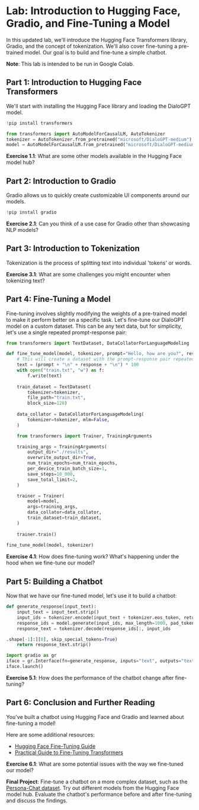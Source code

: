 # Lab: Introduction to Hugging Face, Gradio, and Fine-Tuning a Model

In this updated lab, we'll introduce the Hugging Face Transformers library, Gradio, and the concept of tokenization. We'll also cover fine-tuning a pre-trained model. Our goal is to build and fine-tune a simple chatbot.

**Note**: This lab is intended to be run in Google Colab.

## Part 1: Introduction to Hugging Face Transformers

We'll start with installing the Hugging Face library and loading the DialoGPT model. 

```python
!pip install transformers

from transformers import AutoModelForCausalLM, AutoTokenizer
tokenizer = AutoTokenizer.from_pretrained("microsoft/DialoGPT-medium")
model = AutoModelForCausalLM.from_pretrained("microsoft/DialoGPT-medium")
```

**Exercise 1.1**: What are some other models available in the Hugging Face model hub?

## Part 2: Introduction to Gradio

Gradio allows us to quickly create customizable UI components around our models.

```python
!pip install gradio
```

**Exercise 2.1**: Can you think of a use case for Gradio other than showcasing NLP models?

## Part 3: Introduction to Tokenization

Tokenization is the process of splitting text into individual 'tokens' or words.

**Exercise 3.1**: What are some challenges you might encounter when tokenizing text?

## Part 4: Fine-Tuning a Model

Fine-tuning involves slightly modifying the weights of a pre-trained model to make it perform better on a specific task. Let's fine-tune our DialoGPT model on a custom dataset. This can be any text data, but for simplicity, let's use a single repeated prompt-response pair:

```python
from transformers import TextDataset, DataCollatorForLanguageModeling

def fine_tune_model(model, tokenizer, prompt="Hello, how are you?", response="I'm good, thank you.", num_train_epochs=1):
    # This will create a dataset with the prompt-response pair repeated 100 times
    text = (prompt + "\n" + response + "\n") * 100
    with open("train.txt", "w") as f:
        f.write(text)
    
    train_dataset = TextDataset(
        tokenizer=tokenizer,
        file_path="train.txt",
        block_size=128)
    
    data_collator = DataCollatorForLanguageModeling(
        tokenizer=tokenizer, mlm=False,
    )

    from transformers import Trainer, TrainingArguments

    training_args = TrainingArguments(
        output_dir="./results",
        overwrite_output_dir=True,
        num_train_epochs=num_train_epochs,
        per_device_train_batch_size=1,
        save_steps=10_000,
        save_total_limit=2,
    )

    trainer = Trainer(
        model=model,
        args=training_args,
        data_collator=data_collator,
        train_dataset=train_dataset,
    )
    
    trainer.train()
    
fine_tune_model(model, tokenizer)
```

**Exercise 4.1**: How does fine-tuning work? What's happening under the hood when we fine-tune our model?

## Part 5: Building a Chatbot

Now that we have our fine-tuned model, let's use it to build a chatbot:

```python
def generate_response(input_text):
    input_text = input_text.strip()
    input_ids = tokenizer.encode(input_text + tokenizer.eos_token, return_tensors='pt')
    response_ids = model.generate(input_ids, max_length=1000, pad_token_id=tokenizer.eos_token_id)
    response_text = tokenizer.decode(response_ids[:, input_ids

.shape[-1]:][0], skip_special_tokens=True)
    return response_text.strip()

import gradio as gr
iface = gr.Interface(fn=generate_response, inputs="text", outputs="text")
iface.launch()
```

**Exercise 5.1**: How does the performance of the chatbot change after fine-tuning?

## Part 6: Conclusion and Further Reading

You've built a chatbot using Hugging Face and Gradio and learned about fine-tuning a model!

Here are some additional resources:

- [Hugging Face Fine-Tuning Guide](https://huggingface.co/transformers/training.html)
- [Practical Guide to Fine-Tuning Transformers](https://medium.com/@hassaanidrees7/fine-tuning-transformers-techniques-for-improving-model-performance-4b4353e8ba93)

**Exercise 6.1**: What are some potential issues with the way we fine-tuned our model? 

**Final Project**: Fine-tune a chatbot on a more complex dataset, such as the [Persona-Chat dataset](https://github.com/facebookresearch/ParlAI/tree/master/parlai/tasks/personachat). Try out different models from the Hugging Face model hub. Evaluate the chatbot's performance before and after fine-tuning and discuss the findings.
